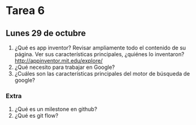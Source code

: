 # Tarea 6

## Lunes 29 de octubre

1. ¿Qué es app inventor? Revisar ampliamente todo el contenido de su página. Ver sus características principales, ¿quiénes lo inventaron? http://appinventor.mit.edu/explore/   
2. ¿Qué necesito para trabajar en Google?
3. ¿Cuáles son las características principales del motor de búsqueda de google?

### Extra

1. ¿Qué es un milestone en github?
2. ¿Qué es git flow?

